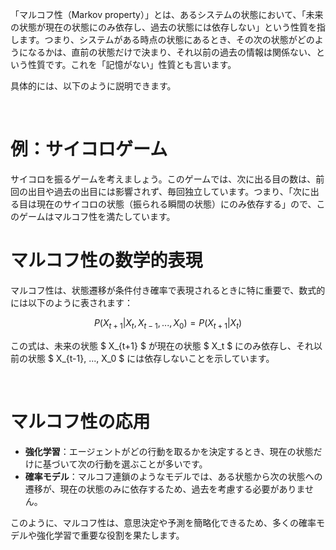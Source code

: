 「マルコフ性（Markov property）」とは、あるシステムの状態において、「未来の状態が現在の状態にのみ依存し、過去の状態には依存しない」という性質を指します。つまり、システムがある時点の状態にあるとき、その次の状態がどのようになるかは、直前の状態だけで決まり、それ以前の過去の情報は関係ない、という性質です。これを「記憶がない」性質とも言います。

具体的には、以下のように説明できます。

<br>

# 例：サイコロゲーム
サイコロを振るゲームを考えましょう。このゲームでは、次に出る目の数は、前回の出目や過去の出目には影響されず、毎回独立しています。つまり、「次に出る目は現在のサイコロの状態（振られる瞬間の状態）にのみ依存する」ので、このゲームはマルコフ性を満たしています。

# マルコフ性の数学的表現
マルコフ性は、状態遷移が条件付き確率で表現されるときに特に重要で、数式的には以下のように表されます：


$$
P(X_{t+1} | X_t, X_{t-1}, ..., X_0) = P(X_{t+1} | X_t)
$$

この式は、未来の状態 $ X_{t+1} $ が現在の状態 $ X_t $ にのみ依存し、それ以前の状態 $ X_{t-1}, ..., X_0 $ には依存しないことを示しています。

<br>

# マルコフ性の応用
- **強化学習**：エージェントがどの行動を取るかを決定するとき、現在の状態だけに基づいて次の行動を選ぶことが多いです。
- **確率モデル**：マルコフ連鎖のようなモデルでは、ある状態から次の状態への遷移が、現在の状態のみに依存するため、過去を考慮する必要がありません。
  
このように、マルコフ性は、意思決定や予測を簡略化できるため、多くの確率モデルや強化学習で重要な役割を果たします。
